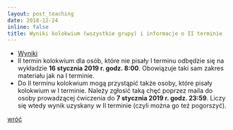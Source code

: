 ```yaml
---
layout: post_teaching
date: 2018-12-24
inline: false
title: Wyniki kolokwium (wszystkie grupy) i informacje o II terminie
---
```


- <a target="_blank" rel="noopener noreferrer" href="{{ '/teaching/makroekonomia2/makroII_cw_wyniki.pdf' | prepend: site.baseurl | prepend: site.url }}"> Wyniki </a>
- II termin kolokwium dla osób, które nie pisały I terminu odbędzie się na wykładzie **16&nbsp;stycznia 2019 r. godz. 8:00**. Obowiązuje taki sam zakres materiału jak na I terminie.
- Do II terminu kolokwium mogą przystąpić także osoby, które pisały kolokwium w I terminie. Należy zgłosić taką chęć poprzez maila do osoby prowadzącej ćwiczenia do **7 stycznia 2019&nbsp;r. godz. 23:59**. Liczy się wtedy wynik uzyskany w II terminie (czyli można go też pogorszyć).


<a href="{{ '/teaching/makroekonomia2/' | prepend: site.baseurl | prepend: site.url }}"> <i class="fas fa-undo"></i> wróć </a>
